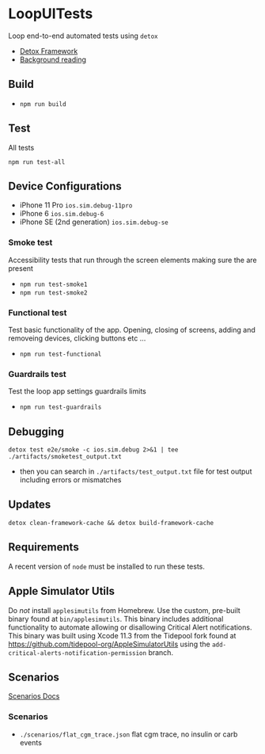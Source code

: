# LoopUITests
Loop end-to-end automated tests using `detox`

 - [Detox Framework](https://github.com/wix/Detox)
 - [Background reading](https://hackernoon.com/detox-gray-box-end-to-end-testing-framework-for-mobile-apps-196ccd9564ce)


## Build
- `npm run build`

## Test

All tests

`npm run test-all`

## Device Configurations

- iPhone 11 Pro `ios.sim.debug-11pro`
- iPhone 6 `ios.sim.debug-6`
- iPhone SE (2nd generation) `ios.sim.debug-se`

### Smoke test
Accessibility tests that run through the screen elements making sure the are present

- `npm run test-smoke1`
- `npm run test-smoke2`

### Functional test
Test basic functionality of the app. Opening, closing of screens, adding and removeing devices, clicking buttons etc ...

- `npm run test-functional`

### Guardrails test
Test the loop app settings guardrails limits

- `npm run test-guardrails`

## Debugging

`detox test e2e/smoke -c ios.sim.debug 2>&1 | tee ./artifacts/smoketest_output.txt`

 - then you can search in `./artifacts/test_output.txt` file for test output including errors or mismatches

## Updates
`detox clean-framework-cache && detox build-framework-cache`

## Requirements

A recent version of `node` must be installed to run these tests.

## Apple Simulator Utils

Do *not* install `applesimutils` from Homebrew. Use the custom, pre-built binary found at `bin/applesimutils`. This binary includes additional functionality to automate allowing or disallowing Critical Alert notifications. This binary was built using Xcode 11.3 from the Tidepool fork found at https://github.com/tidepool-org/AppleSimulatorUtils using the `add-critical-alerts-notification-permission` branch.


## Scenarios

[Scenarios Docs](https://github.com/LoopKit/Loop/blob/master/Documentation/Testing/Scenarios.md)

### Scenarios

- `./scenarios/flat_cgm_trace.json` flat cgm trace, no insulin or carb events
